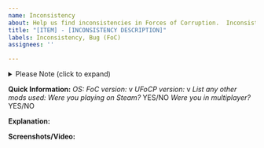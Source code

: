 ```yaml
---
name: Inconsistency
about: Help us find inconsistencies in Forces of Corruption.  Inconsistencies are content found that looks either unprofessional, or doesn't match similar objects of its type.
title: "[ITEM] - [INCONSISTENCY DESCRIPTION]"
labels: Inconsistency, Bug (FoC)
assignees: ''

---
```


<details><summary>Please Note (click to expand)</summary>
This template is for inconsistencies in FoC.  Inconsistencies, for example, are how every space hero unit is named something different.  E.g.: while Red and Rogue Squadron exist, Vader's squadron is just named Darth Vader instead of Black Squadron, and while Piett is named The Accuser - Captain Piett, Thrawn and Veers are named The Admonitor and General Maximillian Veers instead of The Admonitor - Grand Admiral Thrawn and Blizzard 1 - General Veers.
</details>

**Quick Information:**
_OS:_ 
_FoC version:_ v
_UFoCP version:_ v
_List any other mods used:_ 
_Were you playing on Steam?_ YES/NO
_Were you in multiplayer?_ YES/NO

**Explanation:**


**Screenshots/Video:**
